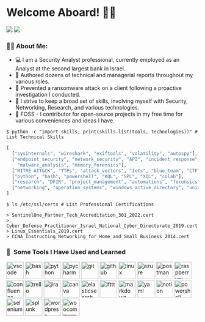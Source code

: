 # Welcome Aboard! 👨‍💻

<div id="badges">
  <a href="https://www.linkedin.com/in/tomerrz/" style="text-decoration:none !important">
    <img src="https://img.shields.io/badge/LinkedIn-blue?logo=linkedin&logoColor=white&style=for-the-badge" />
  </a>

  <a href="mailto:tomerrza@gmail.com" style="text-decoration:none !important">
    <img src="https://img.shields.io/badge/Gmail-EA4335?logo=gmail&logoColor=white&style=for-the-badge" />
  </a>
</div> 


### :man_technologist: About Me:


- 💻 I am a Security Analyst professional, currently employed as an Analyst at the second largest bank in Israel.
- 📄 Authored dozens of technical and managerial reports throughout my various roles.
- 👾 Prevented a ransomware attack on a client following a proactive investigation I conducted.
- 📐 I strive to keep a broad set of skills, involving myself with Security, Networking, Research, and various technologies.
- 🐧 FOSS - I contributor for open-source projects in my free time for various conveniences and ideas I have.


```shell
$ python -c "import skills; print(skills.list(tools, technologies))" # List Technical Skills 
```
```python
[
  ["sysinternals", "wireshark", "exiftools", "volatility", "autospy"],
  ["endpoint_security", "network_security", "API", "incident_response",     
    "malware_analysis", "memory_forensics"],
  ["MITRE ATT&CK", "TTPs", "attack_vectors", "IoCs", "blue_team", "CTF", "SOC"],
  ["python", "bash", "powershell", "KQL", "SPL", "XQL", "colab"],
  ["research", "DFIR", "project_management", "automations", "forensics", "reporting"],
  ["networking", "operation_systems", "windows_active_directory", "unix-linux"],
]
```

```shell
$ ls /etc/ssl/certs # List Professional Certifications 
```
```shell
> SentinelOne_Partner_Tech_Accreditation_301_2022.cert 
> Cyber_Defense_Practitioner_Israel_National_Cyber_Directorate_2019.cert 
> Linux_Essentials_2019.cert 
> CCNA_Instructing_Networking_for_Home_and_Small_Business_2014.cert
```


<h3> 🚀 &nbsp;Some Tools I Have Used and Learned</h2>

<p align="left">
<img src="https://cdn.jsdelivr.net/gh/devicons/devicon/icons/vscode/vscode-original.svg" alt="vscode" width="45" height="45"/>
<img src="https://cdn.jsdelivr.net/gh/devicons/devicon/icons/bash/bash-original.svg" alt="bash" width="45" height="45"/>
<img src="https://cdn.jsdelivr.net/gh/devicons/devicon@latest/icons/python/python-original.svg" alt="python" width="45" height="45"/>
<img src="https://cdn.jsdelivr.net/gh/devicons/devicon@latest/icons/pycharm/pycharm-original.svg" alt="pycharm" width="45" height="45"/>
<img src="https://cdn.jsdelivr.net/gh/devicons/devicon@latest/icons/git/git-original.svg" alt="git" width="45" height="45"/>
<img src="https://cdn.jsdelivr.net/gh/devicons/devicon@latest/icons/github/github-original-wordmark.svg" alt="github" width="45" height="45"/>
<img src="https://cdn.jsdelivr.net/gh/devicons/devicon@latest/icons/linux/linux-original.svg" alt="linux" width="45" height="45"/>
<img src="https://cdn.jsdelivr.net/gh/devicons/devicon@latest/icons/azure/azure-original.svg" alt="azure" width="45" height="45"/>
<img src="https://cdn.jsdelivr.net/gh/devicons/devicon@latest/icons/postman/postman-original.svg" alt="postman" width="45" height="45"/>
<img src="https://cdn.jsdelivr.net/gh/devicons/devicon@latest/icons/raspberrypi/raspberrypi-original.svg" alt="raspberrypi" width="45" height="45"/>
<img src="https://cdn.jsdelivr.net/gh/devicons/devicon@latest/icons/confluence/confluence-original.svg" alt="confluence" width="45" height="45"/>
<img src="https://cdn.jsdelivr.net/gh/devicons/devicon@latest/icons/trello/trello-original.svg" alt="trello" width="45" height="45"/>
<img src="https://cdn.jsdelivr.net/gh/devicons/devicon@latest/icons/jira/jira-original.svg" alt="jira" width="45" height="45"/>
<img src="https://cdn.jsdelivr.net/gh/devicons/devicon@latest/icons/canva/canva-original.svg" alt="canva" width="45" height="45"/>
<img src="https://cdn.jsdelivr.net/gh/devicons/devicon@latest/icons/elasticsearch/elasticsearch-original.svg" alt="elasticsearch" width="45" height="45"/>
<img src="https://cdn.jsdelivr.net/gh/devicons/devicon@latest/icons/ifttt/ifttt-original.svg" alt="ifttt" width="45" height="45"/>
<img src="https://cdn.jsdelivr.net/gh/devicons/devicon@latest/icons/markdown/markdown-original.svg" alt="markdown" width="45" height="45"/>
<img src="https://cdn.jsdelivr.net/gh/devicons/devicon@latest/icons/yaml/yaml-original.svg" alt="yaml" width="45" height="45"/>
<img src="https://cdn.jsdelivr.net/gh/devicons/devicon@latest/icons/notion/notion-original.svg" alt="notion" width="45" height="45"/>
<img src="https://cdn.jsdelivr.net/gh/devicons/devicon@latest/icons/powershell/powershell-original.svg" alt="powershell" width="45" height="45"/>
<img src="https://cdn.jsdelivr.net/gh/devicons/devicon@latest/icons/selenium/selenium-original.svg" alt="selenium" width="45" height="45"/>
<img src="https://cdn.jsdelivr.net/gh/devicons/devicon@latest/icons/splunk/splunk-original-wordmark.svg" alt="splunk" width="45" height="45"/>
<img src="https://cdn.jsdelivr.net/gh/devicons/devicon@latest/icons/wordpress/wordpress-plain.svg" alt="wordpress" width="45" height="45"/>
<img src="https://cdn.jsdelivr.net/gh/devicons/devicon@latest/icons/woocommerce/woocommerce-original.svg" alt="woocommerce" width="45" height="45"/>

</p>

